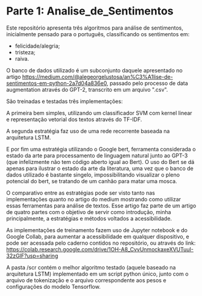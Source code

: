 # Parte 1: Analise_de_Sentimentos
Este repositório apresenta três algoritmos para análise de sentimentos, inicialmente pensado para o português, classificando os sentimentos em:

 - felicidade/alegria;
 - tristeza;
 - raiva.

O banco de dados utilizado é um subconjunto daquele apresentado no artigo https://medium.com/@alegeorgelustosa/an%C3%A1lise-de-sentimentos-em-python-2a7d04a836e0, passado pelo processo de data augmentation através do GPT-2,  transcrito em um arquivo ".csv".

São treinadas e testadas três implementações:

A primeira bem simples, utilizando um classificador SVM com kernel linear e representação vetorial dos textos através do TF-IDF.

A segunda estratégia faz uso de uma rede recorrente baseada na arquitetura LSTM.

E por fim uma estratégia utilizando o Google bert, ferramenta considerada o estado da arte para processamento de linguagem natural junto ao GPT-3 (que infelizmente não tem código aberto igual ao Bert).  O uso do Bert se dá apenas para ilustrar o estado da arte da literatura, uma vez que o banco de dados utilizado é bastante singelo, impossibilitando visualizar o pleno potencial do bert, se tratando de um canhão para matar uma mosca.

O comparativo entre as estratégias pode ser visto tanto nas implementações quanto no artigo do medium mostrando como utilizar essas ferramentas para análise de textos. Esse artigo faz parte de um artigo de quatro partes com o objetivo de servir como introdução, minha principalmente, a estratégias e métodos voltados a acessibilidade.

As implementações de treinamento fazem uso de Jupyter notebook e do Google Collab, para aumentar a acessibilidade em qualquer dispositivo, e pode ser acessada pelo caderno contidos no repositório, ou através do link: https://colab.research.google.com/drive/1OH-A8_CvvUnmockaxeXVUTuuI-32zGIF?usp=sharing

A pasta /scr contém o melhor algoritmo testado (aquele baseado na arquitetura LSTM) implementado em um script python único, junto com o arquivo de tokenização e o arquivo correspondente aos pesos e configurações do modelo Tensorflow.

 
